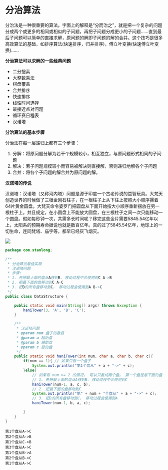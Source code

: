 # 分治算法

分治法是一种很重要的算法。字面上的解释是“分而治之”，就是把一个复杂的问题分成两个或更多的相同或相似的子问题，再把子问题分成更小的子问题……直到最后子问题可以简单的直接求解，原问题的解即子问题的解的合并。这个技巧是很多高效算法的基础，如排序算法(快速排序，归并排序)，傅立叶变换(快速傅立叶变换)……

**分治算法可以求解的一些经典问题**

- 二分搜索
- 大整数乘法
- 棋盘覆盖
- 合并排序
- 快速排序
- 线性时间选择
- 最接近点对问题
- 循环赛日程表
- 汉诺塔

**分治算法的基本步骤**

分治法在每一层递归上都有三个步骤：

1. 分解：将原问题分解为若干个规模较小，相互独立，与原问题形式相同的子问题
2. 解决：若子问题规模较小而容易被解决则直接解，否则递归地解各个子问题
3. 合并：将各个子问题的解合并为原问题的解。

**汉诺塔的传说**

汉诺塔：汉诺塔（又称河内塔）问题是源于印度一个古老传说的益智玩具。大梵天创造世界的时候做了三根金刚石柱子，在一根柱子上从下往上按照大小顺序摞着64片黄金圆盘。大梵天命令婆罗门把圆盘从下面开始按大小顺序重新摆放在另一根柱子上。并且规定，在小圆盘上不能放大圆盘，在三根柱子之间一次只能移动一个圆盘。假如每秒钟一次，共需多长时间呢？移完这些金片需要5845.54亿年以上，太阳系的预期寿命据说也就是数百亿年。真的过了5845.54亿年，地球上的一切生命，连同梵塔、庙宇等，都早已经灰飞烟灭。

![](https://cdn.jsdelivr.net/gh/StanLong/Framework/04DataStructure/doc/19.gif)

```java
package com.stanlong;

/**
 * 分治算法最佳实践
 * 汉诺塔问题
 * 步骤:
 * 1. 先把最上面的盘从A移到B. 移动过程中会使用到C A->B
 * 2. 把最下面的盘移动到C A-C
 * 3. 把B的所有盘移动到C， 移动过程会使用到A B->C
 */
public class DataStructure {

    public static void main(String[] args) throws Exception {
        haniTower(3, 'A', 'B', 'C');
    }

    /**
     * 汉诺塔问题
     * @param num 盘子的数目
     * @param a 起始盘
     * @param b 辅助盘
     * @param c 目的盘
     */
    public static void haniTower(int num, char a, char b, char c){
        if(num == 1){ // 如果只有一个盘子
            System.out.println("第1个盘从" + a + "->" + c);
        }else{
            // 如果有 num >= 2 的情况， 可以只看成两个盘。 第一个盘是最下面的盘， 第二个盘是上面的所有盘
            // 1. 先把最上面的盘从A移到B. 移动过程中会使用到C
            haniTower(num-1, a, c, b);
            // 2. 把最下面的盘移动到C
            System.out.println("第" + num + "个盘从" + a + "->" + c);
            // 3. 把B的所有盘移动到C， 移动过程会使用到A
            haniTower(num-1, b, a, c);

        }
    }
}
```

```
第1个盘从A->C
第2个盘从A->B
第1个盘从C->B
第3个盘从A->C
第1个盘从B->A
第2个盘从B->C
第1个盘从A->C
```



